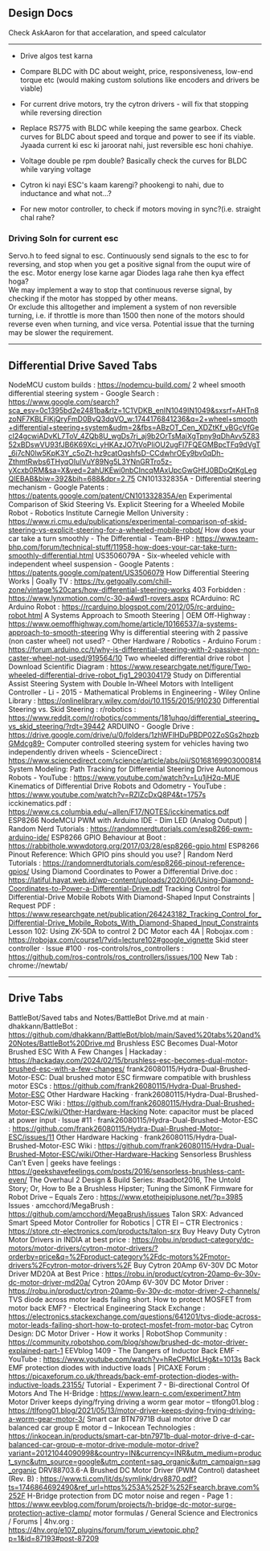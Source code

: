 ## Design Docs
Check AskAaron for that accelaration, and speed calculator

---
- Drive algos test karna
- Compare BLDC with DC about weight, price, responsiveness, low-end torque etc (would making custom solutions like encoders and drivers be viable)

- For current drive motors, try the cytron drivers - will fix that stopping while reversing direction
- Replace RS775 with BLDC while keeping the same gearbox. Check curves for BLDC about speed and torque and power to see if its viable. Jyaada current ki esc ki jaroorat nahi, just reversible esc honi chahiye.
- Voltage double pe rpm double? Basically check the curves for BLDC while varying voltage
- Cytron ki nayi ESC's kaam karengi? phookengi to nahi, due to inductance and what not...?
- For new motor controller, to check if motors moving in sync?(i.e. straight chal rahe?

### Driving Soln for current esc
Servo.h to feed signal to esc. Continuously send signals to the esc to for reversing, and stop when you get a positive signal from the ouput wire of the esc. Motor energy lose karne agar Diodes laga rahe then kya effect hoga?\
We may implement a way to stop that continuous reverse signal, by checking if the motor has stopped by other means.\
Or exclude this alltogether and implement a system of non reversible turning, i.e. if throttle is more than 1500 then none of the motors should reverse even when turning, and vice versa.
Potential issue that the turning may be slower the requirement.

---

## Differential Drive Saved Tabs
NodeMCU custom builds : https://nodemcu-build.com/
2 wheel smooth differential steering system - Google Search : https://www.google.com/search?sca_esv=0c1395bd2e2481ba&rlz=1C1VDKB_enIN1049IN1049&sxsrf=AHTn8zoNF7KBLFlKjQryFmD0BvQ3dqVO_w:1744176841236&q=2+wheel+smooth+differential+steering+system&udm=2&fbs=ABzOT_Cen_XDZtKf_vBGcVfGecI24gcwiADvKL7ToV_4ZQb8U_wgDs7rj_aj9b2OrTsMajXgTpny9qDhAvv5Z8352xBDswVU93fJB6K69Xci_yHKAzJO7tVoPliOU2ugFI7FQEGMBpcTFq9dVgT_6i7cN0lw5KpK3Y_c5oZt-hz9catOqshfsD-CCdwhrOEy9bv0qDh-ZthmtRwbs6THyqOIuIVuY89Ng5L3YNnGRTro5z-yXcxb0RM&sa=X&ved=2ahUKEwi0nbCIncqMAxUpcGwGHfJ0BDoQtKgLegQIEBAB&biw=392&bih=688&dpr=2.75
CN101332835A - Differential steering mechanism - Google Patents : https://patents.google.com/patent/CN101332835A/en
Experimental Comparison of Skid Steering Vs. Explicit Steering for a Wheeled Mobile Robot - Robotics Institute Carnegie Mellon University : https://www.ri.cmu.edu/publications/experimental-comparison-of-skid-steering-vs-explicit-steering-for-a-wheeled-mobile-robot/
How does your car take a turn smoothly - The Differential - Team-BHP : https://www.team-bhp.com/forum/technical-stuff/11958-how-does-your-car-take-turn-smoothly-differential.html
US3506079A - Six-wheeled vehicle with independent wheel suspension - Google Patents : https://patents.google.com/patent/US3506079
How Differential Steering Works | Goally TV : https://tv.getgoally.com/chill-zone/vintage%20cars/how-differential-steering-works
403 Forbidden : https://www.lynxmotion.com/c-30-a4wd1-rovers.aspx
RCArduino: RC Arduino Robot : https://rcarduino.blogspot.com/2012/05/rc-arduino-robot.html
A Systems Approach to Smooth Steering | OEM Off-Highway : https://www.oemoffhighway.com/home/article/10166537/a-systems-approach-to-smooth-steering
Why is differential steering with 2 passive (non caster wheel) not used? - Other Hardware / Robotics - Arduino Forum : https://forum.arduino.cc/t/why-is-differential-steering-with-2-passive-non-caster-wheel-not-used/919564/10
Two wheeled differential drive robot  | Download Scientific Diagram : https://www.researchgate.net/figure/Two-wheeled-differential-drive-robot_fig1_290304179
Study on Differential Assist Steering System with Double In‐Wheel Motors with Intelligent Controller - Li - 2015 - Mathematical Problems in Engineering - Wiley Online Library : https://onlinelibrary.wiley.com/doi/10.1155/2015/910230
Differential Steering vs. Skid Steering : r/robotics : https://www.reddit.com/r/robotics/comments/181uhqo/differential_steering_vs_skid_steering/?rdt=39442
ARDUINO - Google Drive : https://drive.google.com/drive/u/0/folders/1zhWFlHDuPBDP02ZoSGs2hpzbGMdcg89-
Computer controlled steering system for vehicles having two independently driven wheels - ScienceDirect : https://www.sciencedirect.com/science/article/abs/pii/S0168169903000814
System Modeling: Path Tracking for Differential Steering Drive Autonomous Robots - YouTube : https://www.youtube.com/watch?v=Lu1jH2q-MUE
Kinematics of Differential Drive Robots and Odometry - YouTube : https://www.youtube.com/watch?v=RZlZcDxQ8P4&t=1757s
icckinematics.pdf : https://www.cs.columbia.edu/~allen/F17/NOTES/icckinematics.pdf
ESP8266 NodeMCU PWM with Arduino IDE - Dim LED (Analog Output) | Random Nerd Tutorials : https://randomnerdtutorials.com/esp8266-pwm-arduino-ide/
ESP8266 GPIO Behaviour at Boot : https://rabbithole.wwwdotorg.org/2017/03/28/esp8266-gpio.html
ESP8266 Pinout Reference: Which GPIO pins should you use? | Random Nerd Tutorials : https://randomnerdtutorials.com/esp8266-pinout-reference-gpios/
Using Diamond Coordinates to Power a Differential Drive.doc : https://latiful.hayat.web.id/wp-content/uploads/2020/06/Using-Diamond-Coordinates-to-Power-a-Differential-Drive.pdf
Tracking Control for Differential-Drive Mobile Robots With Diamond-Shaped Input Constraints | Request PDF : https://www.researchgate.net/publication/264243182_Tracking_Control_for_Differential-Drive_Mobile_Robots_With_Diamond-Shaped_Input_Constraints
Lesson 102: Using ZK-5DA to control 2 DC Motor each 4A | Robojax.com : https://robojax.com/course1/?vid=lecture102#google_vignette
Skid steer controller · Issue #100 · ros-controls/ros_controllers : https://github.com/ros-controls/ros_controllers/issues/100
New Tab : chrome://newtab/


---

## Drive Tabs
BattleBot/Saved tabs and Notes/BattleBot Drive.md at main · dhakkann/BattleBot : https://github.com/dhakkann/BattleBot/blob/main/Saved%20tabs%20and%20Notes/BattleBot%20Drive.md
Brushless ESC Becomes Dual-Motor Brushed ESC With A Few Changes | Hackaday : https://hackaday.com/2024/02/15/brushless-esc-becomes-dual-motor-brushed-esc-with-a-few-changes/
frank26080115/Hydra-Dual-Brushed-Motor-ESC: Dual brushed motor ESC firmware compatible with brushless motor ESCs : https://github.com/frank26080115/Hydra-Dual-Brushed-Motor-ESC
Other Hardware Hacking · frank26080115/Hydra-Dual-Brushed-Motor-ESC Wiki : https://github.com/frank26080115/Hydra-Dual-Brushed-Motor-ESC/wiki/Other-Hardware-Hacking
Note: capacitor must be placed at power input · Issue #11 · frank26080115/Hydra-Dual-Brushed-Motor-ESC : https://github.com/frank26080115/Hydra-Dual-Brushed-Motor-ESC/issues/11
Other Hardware Hacking · frank26080115/Hydra-Dual-Brushed-Motor-ESC Wiki : https://github.com/frank26080115/Hydra-Dual-Brushed-Motor-ESC/wiki/Other-Hardware-Hacking
Sensorless Brushless Can’t Even | geeks have feelings : https://geekshavefeelings.com/posts/2016/sensorless-brushless-cant-even/
The Overhaul 2 Design & Build Series: #sadbot2016, The Untold Story; Or, How to Be a Brushless Hipster; Tuning the SimonK Firmware for Robot Drive – Equals Zero : https://www.etotheipiplusone.net/?p=3985
Issues · amcchord/MegaBrush : https://github.com/amcchord/MegaBrush/issues
Talon SRX: Advanced Smart Speed Motor Controller for Robotics | CTR El – CTR Electronics : https://store.ctr-electronics.com/products/talon-srx
Buy Heavy Duty Cytron Motor Drivers in INDIA at best price : https://robu.in/product-category/dc-motors/motor-drivers/cytron-motor-drivers/?orderby=price&q=%2Fproduct-category%2Fdc-motors%2Fmotor-drivers%2Fcytron-motor-drivers%2F
Buy Cytron 20Amp 6V-30V DC Motor Driver MD20A at Best Price : https://robu.in/product/cytron-20amp-6v-30v-dc-motor-driver-md20a/
Cytron 20Amp 6V-30V DC Motor Driver : https://robu.in/product/cytron-20amp-6v-30v-dc-motor-driver-2-channels/
TVS diode across motor leads failing short. How to protect MOSFET from motor back EMF? - Electrical Engineering Stack Exchange : https://electronics.stackexchange.com/questions/641201/tvs-diode-across-motor-leads-failing-short-how-to-protect-mosfet-from-motor-bac
Cytron Design: DC Motor Driver - How it works | RobotShop Community : https://community.robotshop.com/blog/show/brushed-dc-motor-driver-explained-part-1
EEVblog 1409 - The Dangers of Inductor Back EMF - YouTube : https://www.youtube.com/watch?v=hReCPMIcLHg&t=1013s
Back EMF protection diodes with inductive loads | PICAXE Forum : https://picaxeforum.co.uk/threads/back-emf-protection-diodes-with-inductive-loads.23155/
Tutorial - Experiment 7 - Bi-directional Control Of Motors And The H-Bridge : https://www.learn-c.com/experiment7.htm
Motor Driver keeps dying/frying driving a worm gear motor – tlfong01.blog : https://tlfong01.blog/2021/05/13/motor-driver-keeps-dying-frying-driving-a-worm-gear-motor-3/
Smart car BTN7971B dual motor drive D car balanced car group E motor d – Inkocean Technologies : https://inkocean.in/products/smart-car-btn7971b-dual-motor-drive-d-car-balanced-car-group-e-motor-drive-module-motor-drive?variant=20121044090998&country=IN&currency=INR&utm_medium=product_sync&utm_source=google&utm_content=sag_organic&utm_campaign=sag_organic
DRV88703.6-A Brushed DC Motor Driver (PWM Control) datasheet (Rev. B) : https://www.ti.com/lit/ds/symlink/drv8870.pdf?ts=1746864692490&ref_url=https%253A%252F%252Fsearch.brave.com%252F
H-Bridge protection from DC motor noise and regen - Page 1 : https://www.eevblog.com/forum/projects/h-bridge-dc-motor-surge-protection-active-clamp/
motor formulas / General Science and Electronics / Forums | 4hv.org : https://4hv.org/e107_plugins/forum/forum_viewtopic.php?p=1&id=87193#post-87209
